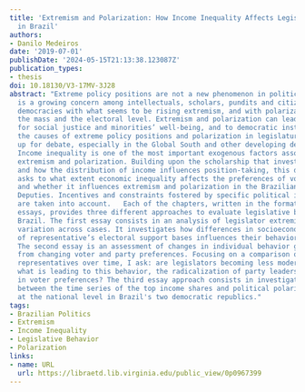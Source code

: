 ```yaml
---
title: 'Extremism and Polarization: How Income Inequality Affects Legislative Behavior
  in Brazil'
authors:
- Danilo Medeiros
date: '2019-07-01'
publishDate: '2024-05-15T21:13:38.123087Z'
publication_types:
- thesis
doi: 10.18130/V3-17MV-3J28
abstract: "Extreme policy positions are not a new phenomenon in politics. Yet there
  is a growing concern among intellectuals, scholars, pundits and citizens from many
  democracies with what seems to be rising extremism, and with polarization at both
  the mass and the electoral level. Extremism and polarization can lead to setbacks
  for social justice and minorities’ well-being, and to democratic instability. However,
  the causes of extreme policy positions and polarization in legislatures are still
  up for debate, especially in the Global South and other developing democracies.
  Income inequality is one of the most important exogenous factors associated with
  extremism and polarization. Building upon the scholarship that investigates whether
  and how the distribution of income influences position-taking, this dissertation
  asks to what extent economic inequality affects the preferences of voters and politicians,
  and whether it influences extremism and polarization in the Brazilian Chamber of
  Deputies. Incentives and constraints fostered by specific political institutions
  are taken into account.   Each of the chapters, written in the format of stand alone
  essays, provides three different approaches to evaluate legislative behavior in
  Brazil. The first essay consists in an analysis of legislator extremism leveraging
  variation across cases. It investigates how differences in socioeconomic features
  of representative’s electoral support bases influences their behavior in the legislature.
  The second essay is an assessment of changes in individual behavior given pressures
  from changing voter and party preferences. Focusing on a comparison of individual
  representatives over time, I ask: are legislators becoming less moderate? If so,
  what is leading to this behavior, the radicalization of party leadership or variation
  in voter preferences? The third essay approach consists in investigating the relationship
  between the time series of the top income shares and political polarization measured
  at the national level in Brazil's two democratic republics."
tags:
- Brazilian Politics
- Extremism
- Income Inequality
- Legislative Behavior
- Polarization
links:
- name: URL
  url: https://libraetd.lib.virginia.edu/public_view/0p0967399
---
```


